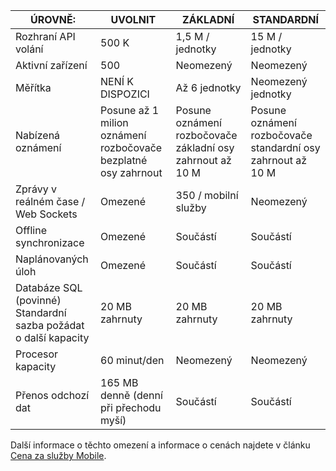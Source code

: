 
| ÚROVNĚ: | UVOLNIT | ZÁKLADNÍ | STANDARDNÍ |
|----|----|----|----|
| Rozhraní API volání | 500 K | 1,5 M / jednotky | 15 M / jednotky |
| Aktivní zařízení | 500 | Neomezený | Neomezený |
| Měřítka | NENÍ K DISPOZICI | Až 6 jednotky | Neomezený jednotky |
| Nabízená oznámení | Posune až 1 milion oznámení rozbočovače bezplatné osy zahrnout | Posune oznámení rozbočovače základní osy zahrnout až 10 M | Posune oznámení rozbočovače standardní osy zahrnout až 10 M |
| Zprávy v reálném čase /<br/>Web Sockets | Omezené | 350 / mobilní služby | Neomezený |
| Offline synchronizace | Omezené | Součástí | Součástí |
| Naplánovaných úloh  | Omezené | Součástí | Součástí |
| Databáze SQL (povinné) <br/>Standardní sazba požádat o další kapacity | 20 MB zahrnuty | 20 MB zahrnuty | 20 MB zahrnuty |
| Procesor kapacity | 60 minut/den | Neomezený | Neomezený |
| Přenos odchozí dat | 165 MB denně (denní při přechodu myší) | Součástí | Součástí |

Další informace o těchto omezení a informace o cenách najdete v článku [Cena za služby Mobile](https://azure.microsoft.com/pricing/details/mobile-services/). 
